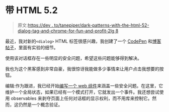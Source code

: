 # 带 HTML 5.2 <dialog>标签和 Chrome 的深色图案，用于娱乐和盈利</dialog>

> 原文:[https://dev . to/tanepiper/dark-patterns-with-the-html-52-dialog-tag-and-chrome-for-fun-and-profit-2lg 8](https://dev.to/tanepiper/dark-patterns-with-the-html-52-dialog-tag-and-chrome-for-fun-and-profit-2lg8)

最近，我对新的`<dialog>` HTML 标签很感兴趣，我创建了一个 [CodePen](https://codepen.io/tanepiper/pen/MQwpeW) 和[博客帖子](https://medium.com/@tanepiper/dark-patterns-with-the-html-5-2-dialog-tag-and-chrome-for-fun-and-profit-249ce092d200)，里面有实验的细节。

使用该对话框存在一些明显的安全问题，希望这些问题能够得到解决。

我也为这个黑客感到非常自豪，我很惊讶我能做多少事情来让用户点击我想要的按钮。

编辑:作为跟进，我已经开始[编写一个 web 组件](https://codepen.io/tanepiper/pen/NyqBwX)来涵盖一些安全问题。在这里，它维护一个全局状态，如果已经有一个模式打开，它就发出一个事件。我还想尝试使用 observables 来剥夺页面上任何对话框的显示权利，而不用库来控制它。然而，这仍然是一个概念验证。
